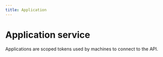 ```yaml
---
title: Application
---
```


# Application service

Applications are scoped tokens used by machines to connect to the API.
